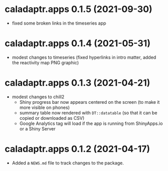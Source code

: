 # caladaptr.apps 0.1.5 (2021-09-30)

* fixed some broken links in the timeseries app

# caladaptr.apps 0.1.4 (2021-05-31)

* modest changes to timeseries (fixed hyperlinks in intro matter, added the reactivity map PNG graphic)

# caladaptr.apps 0.1.3 (2021-04-21)

* modest changes to chill2
    - Shiny progress bar now appears centered on the screen (to make it more visible on phones)  
    - summary table now rendered with `DT::datatable` (so that it can be copied or downloaded as CSV)  
    - Google Analytics tag will load if the app is running from ShinyApps.io or a Shiny Server

# caladaptr.apps 0.1.2 (2021-04-17)

* Added a `NEWS.md` file to track changes to the package.
    
